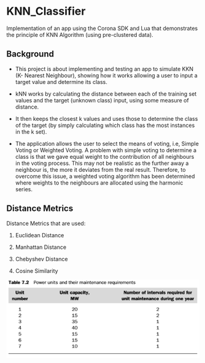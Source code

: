 # KNN_Classifier
Implementation of an app using the Corona SDK and Lua that demonstrates the principle of KNN Algorithm (using pre-clustered data).

## Background

* This project is about implementing and testing an app to simulate KKN (K- Nearest Neighbour), showing how it works allowing a user to input a target value and determine its class.

* kNN works by calculating the distance between each of the training set values and the target (unknown class) input, using some measure of distance.

* It then keeps the closest k values and uses those to determine the class of the target (by simply calculating which class has the most instances in the k set). 

* The application allows the user to select the means of voting, i.e, Simple Voting or Weighted Voting. A problem with simple voting to determine a class is that we gave equal weight to the contribution of all neighbours in the voting process.  This may not be realistic as the further away a neighbour is, the more it deviates from the real result. Therefore, to overcome this issue, a weighted voting algorithm has been determined where weights to the neighbours are allocated using the harmonic series.
  
## Distance Metrics

Distance Metrics that are used:

1. Euclidean Distance

1. Manhattan Distance

1. Chebyshev Distance

1. Cosine Similarity  

![](https://github.com/thisaldesilva/maintenance-scheduling-GA/blob/master/images/table7.2.PNG)
